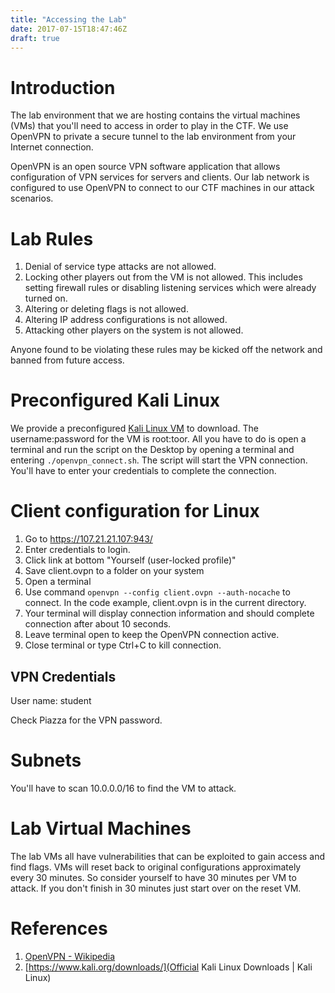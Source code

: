 ```yaml
---
title: "Accessing the Lab"
date: 2017-07-15T18:47:46Z
draft: true
---
```


# Introduction
The lab environment that we are hosting contains the virtual machines (VMs) that you'll need to access in order to play in the CTF. We use OpenVPN to private a secure tunnel to the lab environment from your Internet connection.

OpenVPN is an open source VPN software application that allows configuration of VPN services for servers and clients. Our lab network is configured to use OpenVPN to connect to our CTF machines in our attack scenarios.

# Lab Rules
1. Denial of service type attacks are not allowed.
2. Locking other players out from the VM is not allowed. This includes setting firewall rules or disabling listening services which were already turned on.
3. Altering or deleting flags is not allowed.
4. Altering IP address configurations is not allowed.
5. Attacking other players on the system is not allowed.

Anyone found to be violating these rules may be kicked off the network and banned from future access.

# Preconfigured Kali Linux
We provide a preconfigured [Kali Linux VM](https://drive.google.com/open?id=0B2K8RLTn7XOaVmsyTWVVSGd1ZTQ) to download. The username:password for the VM is root:toor. All you have to do is open a terminal and run the script on the Desktop by opening a terminal and entering ```./openvpn_connect.sh```. The script will start the VPN connection. You'll have to enter your credentials to complete the connection.

# Client configuration for Linux
1. Go to https://107.21.21.107:943/
2. Enter credentials to login.
3. Click link at bottom "Yourself (user-locked profile)"
4. Save client.ovpn to a folder on your system
5. Open a terminal
6. Use command ```openvpn --config client.ovpn --auth-nocache``` to connect. In the code example, client.ovpn is in the current directory.
7. Your terminal will display connection information and should complete connection after about 10 seconds.
8. Leave terminal open to keep the OpenVPN connection active.
9. Close terminal or type Ctrl+C to kill connection.

## VPN Credentials
User name: student

Check Piazza for the VPN password.

# Subnets
You'll have to scan 10.0.0.0/16 to find the VM to attack.

# Lab Virtual Machines
The lab VMs all have vulnerabilities that can be exploited to gain access and find flags. VMs will reset back to original configurations approximately every 30 minutes. So consider yourself to have 30 minutes per VM to attack. If you don't finish in 30 minutes just start over on the reset VM.

# References
1. [OpenVPN - Wikipedia](https://en.wikipedia.org/wiki/OpenVPN)
2. [https://www.kali.org/downloads/](Official Kali Linux Downloads | Kali Linux)